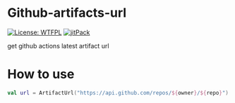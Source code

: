 # Github-artifacts-url
[![License: WTFPL](https://img.shields.io/badge/License-WTFPL-brightgreen.svg)](http://www.wtfpl.net/about/)
[![jitPack](https://jitpack.io/v/Ree-jp/GIthub-artifacts-url.svg)](https://jitpack.io/#Ree-jp/GIthub-artifacts-url)
  
get github actions latest artifact url

# How to use
```Kotlin
val url = ArtifactUrl("https://api.github.com/repos/${owner}/${repo}").get(user, token)
```